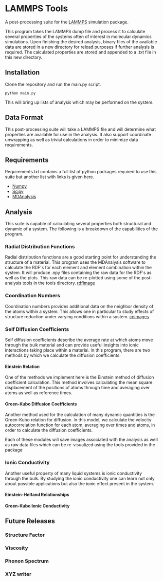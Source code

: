 # LAMMPS Tools
A post-processing suite for the [LAMMPS](https://lammps.sandia.gov/) simulation package.

This program takes the LAMMPS dump file and process it to calculate several properties of the systems often of interest in molecular dynamics simulations. Upon finishing the desired analysis, binary files of the available data are stored in a new directory for reload purposes if further analysis is required. The calculated properties are stored and appended to a .txt file in this new directory.

## Installation
Clone the repository and run the main.py script.
```
python main.py
```
This will bring up lists of analysis which may be performed on the system.
## Data Format
This post-processing suite will take a LAMMPS file and will determine what properties are available for use in the analysis. It also support coordinate unwrapping as well as trivial calculations in order to minimize data requirements.

## Requirements
Requirements.txt contains a full list of python packages required to use this suite but another list with links is given here.
* [Numpy](https://numpy.org/)
* [Scipy](https://www.scipy.org/)
* [MDAnalysis](https://www.mdanalysis.org/)

## Analysis 
This suite is capable of calculating several properties both structural and dynamic of a system. The following is a breakdown of the capabilities of the program.

### Radial Distribution Functions
Radial distribution functions are a good starting point for understanding the structure of a material. This program uses the MDAnalysis software to calculate the RDF's for each element and element combination within the system. It will produce .npy files containing the raw data for the RDF's as well as the plots. This raw data can be re-plotted using some of the post-analysis tools in the tools directory. 
[rdfimage](Images/)

### Coordination Numbers
Coordination numbers provides additional data on the neighbor density of the atoms within a system. This allows one in particular to study effects of structure reduction under varying conditions within a system.
[cnimages](Images/)

### Self Diffusion Coefficients
Self diffusion coefficients describe the average rate at which atoms move through the bulk material and can provide useful insights into ionic interactions taking place within a material. In this program, there are two methods by which we calculate the diffusion coefficients.
#### Einstein Relation
One of the methods we implement here is the Einstein method of diffusion coefficient calculation. This method involves calculating the mean square displacement of the positions of atoms through time and averaging over atoms as well as reference times. 
#### Green-Kubo Diffusion Coefficients
Another method used for the calculation of many dynamic quantities is the Green-Kubo relation for diffusion. In this model, we calculate the velocity autocorrelation function for each atom, averaging over times and atoms, in order to calculate the diffusion coefficients.

Each of these modules will save images associated with the analysis as well as raw data files which can be re-visualized using the tools provided in the package
### Ionic Conductivity
Another useful property of many liquid systems is ionic conductivity through the bulk. By studying the ionic conductivity one can learn not only about possible applications but also the ionic effect present in the system.
#### Einstein-Helfand Relationships
#### Green-Kubo Ionic Conductivity

## Future Releases

### Structure Factor

### Viscosity

### Phonon Spectrum

### XYZ writer

